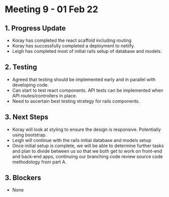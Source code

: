 # Meeting 9 - 01 Feb 22

## 1. Progress Update

- Koray has completed the react scaffold including routing
- Koray has successfully completed a deployment to netlify.
- Leigh has completed most of initial rails setup of database and models.

## 2. Testing

- Agreed that testing should be implemented early and in parallel with developing code.
- Can start to test react components.  API tests can be implemented when API routes/controllers in place.
- Need to ascertain best testing strategy for rails components.

## 3. Next Steps

- Koray will look at styling to ensure the design is responsive. Potentially using bootstrap.
- Leigh will continue with the rails initial database and models setup
- Once initial setup is complete, we will be able to determine further tasks and plan to divide between us so that we both get to work on front-end and back-end apps, continuing our branching code review source code methodology from part A.

## 3. Blockers
- None
